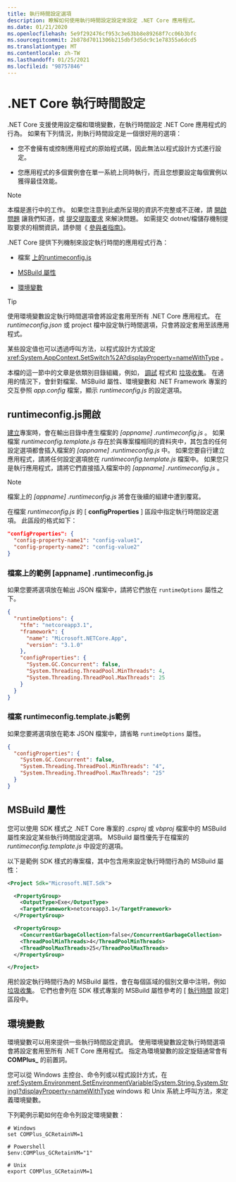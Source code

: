 ```yaml
---
title: 執行時間設定選項
description: 瞭解如何使用執行時間設定設定來設定 .NET Core 應用程式。
ms.date: 01/21/2020
ms.openlocfilehash: 5e9f292476cf953c3e63bb8e89268f7cc06b3bfc
ms.sourcegitcommit: 2b878d7011306b215dbf3d5dc9c1e78355a6dcd5
ms.translationtype: MT
ms.contentlocale: zh-TW
ms.lasthandoff: 01/25/2021
ms.locfileid: "98757846"
---
```

# <a name="net-core-run-time-configuration-settings"></a>.NET Core 執行時間設定

.NET Core 支援使用設定檔和環境變數，在執行時間設定 .NET Core 應用程式的行為。 如果有下列情況，則執行時間設定是一個很好用的選項：

- 您不會擁有或控制應用程式的原始程式碼，因此無法以程式設計方式進行設定。

- 您應用程式的多個實例會在單一系統上同時執行，而且您想要設定每個實例以獲得最佳效能。

> [!NOTE]
> 本檔是進行中的工作。 如果您注意到此處所呈現的資訊不完整或不正確，請 [開啟問題](https://github.com/dotnet/docs/issues) 讓我們知道，或 [提交提取要求](https://github.com/dotnet/docs/pulls) 來解決問題。 如需提交 dotnet/檔儲存機制提取要求的相關資訊，請參閱《 [參與者指南》](/contribute/dotnet/dotnet-contribute)。

.NET Core 提供下列機制來設定執行時間的應用程式行為：

- 檔案 [ 上的runtimeconfig.js](#runtimeconfigjson)

- [MSBuild 屬性](#msbuild-properties)

- [環境變數](#environment-variables)

> [!TIP]
> 使用環境變數設定執行時間選項會將設定套用至所有 .NET Core 應用程式。 在 *runtimeconfig.json* 或 project 檔中設定執行時間選項，只會將設定套用至該應用程式。

某些設定值也可以透過呼叫方法，以程式設計方式設定 <xref:System.AppContext.SetSwitch%2A?displayProperty=nameWithType> 。

本檔的這一節中的文章是依類別目錄組織，例如， [調試](debugging-profiling.md) 程式和 [垃圾收集](garbage-collector.md)。 在適用的情況下，會針對檔案、MSBuild 屬性、環境變數和 .NET Framework 專案的交互參照 *app.config* 檔案，顯示 *runtimeconfig.js* 的設定選項。

## <a name="runtimeconfigjson"></a>runtimeconfig.js開啟

[建立](../tools/dotnet-build.md)專案時，會在輸出目錄中產生檔案的 *[appname] .runtimeconfig.js* 。 如果檔案 *runtimeconfig.template.js* 存在於與專案檔相同的資料夾中，其包含的任何設定選項都會插入檔案的 *[appname] .runtimeconfig.js* 中。 如果您要自行建立應用程式，請將任何設定選項放在 *runtimeconfig.template.js* 檔案中。 如果您只是執行應用程式，請將它們直接插入檔案中的 *[appname] .runtimeconfig.js* 。

> [!NOTE]
> 檔案上的 *[appname] .runtimeconfig.js* 將會在後續的組建中遭到覆寫。

在檔案 *runtimeconfig.js* 的 [ **configProperties** ] 區段中指定執行時間設定選項。 此區段的格式如下：

```json
"configProperties": {
  "config-property-name1": "config-value1",
  "config-property-name2": "config-value2"
}
```

### <a name="example-appnameruntimeconfigjson-file"></a>檔案上的範例 [appname] .runtimeconfig.js

如果您要將選項放在輸出 JSON 檔案中，請將它們放在 `runtimeOptions` 屬性之下。

```json
{
  "runtimeOptions": {
    "tfm": "netcoreapp3.1",
    "framework": {
      "name": "Microsoft.NETCore.App",
      "version": "3.1.0"
    },
    "configProperties": {
      "System.GC.Concurrent": false,
      "System.Threading.ThreadPool.MinThreads": 4,
      "System.Threading.ThreadPool.MaxThreads": 25
    }
  }
}
```

### <a name="example-runtimeconfigtemplatejson-file"></a>檔案 runtimeconfig.template.js範例

如果您要將選項放在範本 JSON 檔案中，請省略 `runtimeOptions` 屬性。

```json
{
  "configProperties": {
    "System.GC.Concurrent": false,
    "System.Threading.ThreadPool.MinThreads": "4",
    "System.Threading.ThreadPool.MaxThreads": "25"
  }
}
```

## <a name="msbuild-properties"></a>MSBuild 屬性

您可以使用 SDK 樣式之 .NET Core 專案的 *.csproj* 或 *vbproj* 檔案中的 MSBuild 屬性來設定某些執行時間設定選項。 MSBuild 屬性優先于在檔案的 *runtimeconfig.template.js* 中設定的選項。

以下是範例 SDK 樣式的專案檔，其中包含用來設定執行時間行為的 MSBuild 屬性：

```xml
<Project Sdk="Microsoft.NET.Sdk">

  <PropertyGroup>
    <OutputType>Exe</OutputType>
    <TargetFramework>netcoreapp3.1</TargetFramework>
  </PropertyGroup>

  <PropertyGroup>
    <ConcurrentGarbageCollection>false</ConcurrentGarbageCollection>
    <ThreadPoolMinThreads>4</ThreadPoolMinThreads>
    <ThreadPoolMaxThreads>25</ThreadPoolMaxThreads>
  </PropertyGroup>

</Project>
```

用於設定執行時間行為的 MSBuild 屬性，會在每個區域的個別文章中注明，例如 [垃圾收集](garbage-collector.md)。 它們也會列在 SDK 樣式專案的 MSBuild 屬性參考的 [ [執行時間](../project-sdk/msbuild-props.md#run-time-configuration-properties) 設定] 區段中。

## <a name="environment-variables"></a>環境變數

環境變數可以用來提供一些執行時間設定資訊。 使用環境變數設定執行時間選項會將設定套用至所有 .NET Core 應用程式。 指定為環境變數的設定旋鈕通常會有 **COMPlus_** 的前置詞。

您可以從 Windows 主控台、命令列或以程式設計方式，在 <xref:System.Environment.SetEnvironmentVariable(System.String,System.String)?displayProperty=nameWithType> windows 和 Unix 系統上呼叫方法，來定義環境變數。

下列範例示範如何在命令列設定環境變數：

```shell
# Windows
set COMPlus_GCRetainVM=1

# Powershell
$env:COMPlus_GCRetainVM="1"

# Unix
export COMPlus_GCRetainVM=1
```
